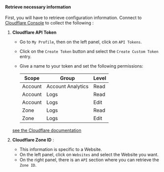 #### Retrieve necessary information

First, you will have to retrieve configuration information.
Connect to [Cloudflare Console](https://dash.cloudflare.com/) to collect the following :

1. **Cloudflare API Token**
    - Go to `My Profile`, then on the left panel, click on `API Tokens`.
    - Click on the `Create Token` button and select the `Create Custom Token` entry.
    - Give a name to your token and set the following permissions:

      |  Scope  |       Group       | Level |
      | ------- | ----------------- | ----- |
      | Account | Account Analytics | Read  |
      | Account | Logs              | Read  |
      | Account | Logs              | Edit  |
      | Zone    | Logs              | Read  |
      | Zone    | Logs              | Edit  |

   [see the Cloudflare documentation](https://developers.cloudflare.com/fundamentals/api/get-started/create-token/)

2. **Cloudflare Zone ID** :
    - This information is specific to a Website.
    - On the left panel, click on `Websites` and select the Website you want.
    - On the right panel, there is an `API` section where you can retrieve the `Zone ID`.
